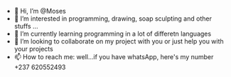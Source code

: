 - 👋 Hi, I’m @Moses
- 👀 I’m interested in programming, drawing, soap sculpting and other stuffs ...
- 🌱 I’m currently learning programming in a lot of differetn languages
- 💞️ I’m looking to collaborate on my project with you or just help you with your projects
- 📫 How to reach me: well...if you have whatsApp, here's my number +237 620552493

<!---
Moses/Moses is a ✨ special ✨ repository because its `README.md` (this file) appears on your GitHub profile.
You can click the Preview link to take a look at your changes.
--->
